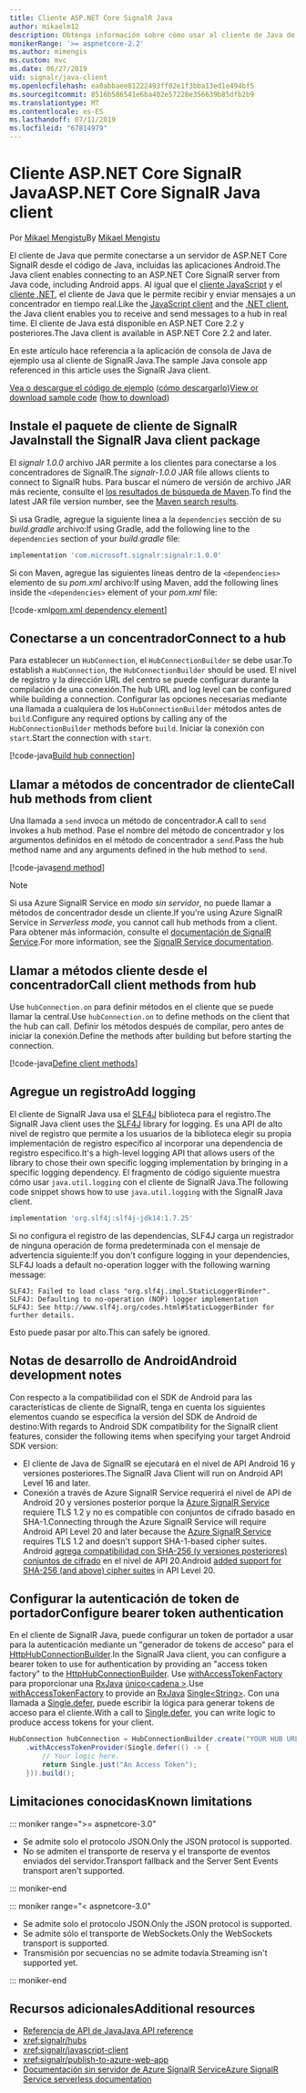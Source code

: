 ```yaml
---
title: Cliente ASP.NET Core SignalR Java
author: mikaelm12
description: Obtenga información sobre cómo usar al cliente de Java de ASP.NET Core SignalR.
monikerRange: '>= aspnetcore-2.2'
ms.author: mimengis
ms.custom: mvc
ms.date: 06/27/2019
uid: signalr/java-client
ms.openlocfilehash: ea0abbaee81222493ff02e1f3bba13ed1e494bf5
ms.sourcegitcommit: 8516b586541e6ba402e57228e356639b85dfb2b9
ms.translationtype: MT
ms.contentlocale: es-ES
ms.lasthandoff: 07/11/2019
ms.locfileid: "67814979"
---
```

# <a name="aspnet-core-signalr-java-client"></a><span data-ttu-id="84b7a-103">Cliente ASP.NET Core SignalR Java</span><span class="sxs-lookup"><span data-stu-id="84b7a-103">ASP.NET Core SignalR Java client</span></span>

<span data-ttu-id="84b7a-104">Por [Mikael Mengistu](https://twitter.com/MikaelM_12)</span><span class="sxs-lookup"><span data-stu-id="84b7a-104">By [Mikael Mengistu](https://twitter.com/MikaelM_12)</span></span>

<span data-ttu-id="84b7a-105">El cliente de Java que permite conectarse a un servidor de ASP.NET Core SignalR desde el código de Java, incluidas las aplicaciones Android.</span><span class="sxs-lookup"><span data-stu-id="84b7a-105">The Java client enables connecting to an ASP.NET Core SignalR server from Java code, including Android apps.</span></span> <span data-ttu-id="84b7a-106">Al igual que el [cliente JavaScript](xref:signalr/javascript-client) y el [cliente .NET](xref:signalr/dotnet-client), el cliente de Java que le permite recibir y enviar mensajes a un concentrador en tiempo real.</span><span class="sxs-lookup"><span data-stu-id="84b7a-106">Like the [JavaScript client](xref:signalr/javascript-client) and the [.NET client](xref:signalr/dotnet-client), the Java client enables you to receive and send messages to a hub in real time.</span></span> <span data-ttu-id="84b7a-107">El cliente de Java está disponible en ASP.NET Core 2.2 y posteriores.</span><span class="sxs-lookup"><span data-stu-id="84b7a-107">The Java client is available in ASP.NET Core 2.2 and later.</span></span>

<span data-ttu-id="84b7a-108">En este artículo hace referencia a la aplicación de consola de Java de ejemplo usa al cliente de SignalR Java.</span><span class="sxs-lookup"><span data-stu-id="84b7a-108">The sample Java console app referenced in this article uses the SignalR Java client.</span></span>

<span data-ttu-id="84b7a-109">[Vea o descargue el código de ejemplo](https://github.com/aspnet/AspNetCore.Docs/tree/master/aspnetcore/signalr/java-client/sample) ([cómo descargarlo](xref:index#how-to-download-a-sample))</span><span class="sxs-lookup"><span data-stu-id="84b7a-109">[View or download sample code](https://github.com/aspnet/AspNetCore.Docs/tree/master/aspnetcore/signalr/java-client/sample) ([how to download](xref:index#how-to-download-a-sample))</span></span>

## <a name="install-the-signalr-java-client-package"></a><span data-ttu-id="84b7a-110">Instale el paquete de cliente de SignalR Java</span><span class="sxs-lookup"><span data-stu-id="84b7a-110">Install the SignalR Java client package</span></span>

<span data-ttu-id="84b7a-111">El *signalr 1.0.0* archivo JAR permite a los clientes para conectarse a los concentradores de SignalR.</span><span class="sxs-lookup"><span data-stu-id="84b7a-111">The *signalr-1.0.0* JAR file allows clients to connect to SignalR hubs.</span></span> <span data-ttu-id="84b7a-112">Para buscar el número de versión de archivo JAR más reciente, consulte el [los resultados de búsqueda de Maven](https://search.maven.org/search?q=g:com.microsoft.signalr%20AND%20a:signalr).</span><span class="sxs-lookup"><span data-stu-id="84b7a-112">To find the latest JAR file version number, see the [Maven search results](https://search.maven.org/search?q=g:com.microsoft.signalr%20AND%20a:signalr).</span></span>

<span data-ttu-id="84b7a-113">Si usa Gradle, agregue la siguiente línea a la `dependencies` sección de su *build.gradle* archivo:</span><span class="sxs-lookup"><span data-stu-id="84b7a-113">If using Gradle, add the following line to the `dependencies` section of your *build.gradle* file:</span></span>

```gradle
implementation 'com.microsoft.signalr:signalr:1.0.0'
```

<span data-ttu-id="84b7a-114">Si con Maven, agregue las siguientes líneas dentro de la `<dependencies>` elemento de su *pom.xml* archivo:</span><span class="sxs-lookup"><span data-stu-id="84b7a-114">If using Maven, add the following lines inside the `<dependencies>` element of your *pom.xml* file:</span></span>

[!code-xml[pom.xml dependency element](java-client/sample/pom.xml?name=snippet_dependencyElement)]

## <a name="connect-to-a-hub"></a><span data-ttu-id="84b7a-115">Conectarse a un concentrador</span><span class="sxs-lookup"><span data-stu-id="84b7a-115">Connect to a hub</span></span>

<span data-ttu-id="84b7a-116">Para establecer un `HubConnection`, el `HubConnectionBuilder` se debe usar.</span><span class="sxs-lookup"><span data-stu-id="84b7a-116">To establish a `HubConnection`, the `HubConnectionBuilder` should be used.</span></span> <span data-ttu-id="84b7a-117">El nivel de registro y la dirección URL del centro se puede configurar durante la compilación de una conexión.</span><span class="sxs-lookup"><span data-stu-id="84b7a-117">The hub URL and log level can be configured while building a connection.</span></span> <span data-ttu-id="84b7a-118">Configurar las opciones necesarias mediante una llamada a cualquiera de los `HubConnectionBuilder` métodos antes de `build`.</span><span class="sxs-lookup"><span data-stu-id="84b7a-118">Configure any required options by calling any of the `HubConnectionBuilder` methods before `build`.</span></span> <span data-ttu-id="84b7a-119">Iniciar la conexión con `start`.</span><span class="sxs-lookup"><span data-stu-id="84b7a-119">Start the connection with `start`.</span></span>

[!code-java[Build hub connection](java-client/sample/src/main/java/Chat.java?range=16-17)]

## <a name="call-hub-methods-from-client"></a><span data-ttu-id="84b7a-120">Llamar a métodos de concentrador de cliente</span><span class="sxs-lookup"><span data-stu-id="84b7a-120">Call hub methods from client</span></span>

<span data-ttu-id="84b7a-121">Una llamada a `send` invoca un método de concentrador.</span><span class="sxs-lookup"><span data-stu-id="84b7a-121">A call to `send` invokes a hub method.</span></span> <span data-ttu-id="84b7a-122">Pase el nombre del método de concentrador y los argumentos definidos en el método de concentrador a `send`.</span><span class="sxs-lookup"><span data-stu-id="84b7a-122">Pass the hub method name and any arguments defined in the hub method to `send`.</span></span>

[!code-java[send method](java-client/sample/src/main/java/Chat.java?range=28)]

> [!NOTE]
> <span data-ttu-id="84b7a-123">Si usa Azure SignalR Service en *modo sin servidor*, no puede llamar a métodos de concentrador desde un cliente.</span><span class="sxs-lookup"><span data-stu-id="84b7a-123">If you're using Azure SignalR Service in *Serverless mode*, you cannot call hub methods from a client.</span></span> <span data-ttu-id="84b7a-124">Para obtener más información, consulte el [documentación de SignalR Service](/azure/azure-signalr/signalr-concept-serverless-development-config).</span><span class="sxs-lookup"><span data-stu-id="84b7a-124">For more information, see the [SignalR Service documentation](/azure/azure-signalr/signalr-concept-serverless-development-config).</span></span>

## <a name="call-client-methods-from-hub"></a><span data-ttu-id="84b7a-125">Llamar a métodos cliente desde el concentrador</span><span class="sxs-lookup"><span data-stu-id="84b7a-125">Call client methods from hub</span></span>

<span data-ttu-id="84b7a-126">Use `hubConnection.on` para definir métodos en el cliente que se puede llamar la central.</span><span class="sxs-lookup"><span data-stu-id="84b7a-126">Use `hubConnection.on` to define methods on the client that the hub can call.</span></span> <span data-ttu-id="84b7a-127">Definir los métodos después de compilar, pero antes de iniciar la conexión.</span><span class="sxs-lookup"><span data-stu-id="84b7a-127">Define the methods after building but before starting the connection.</span></span>

[!code-java[Define client methods](java-client/sample/src/main/java/Chat.java?range=19-21)]

## <a name="add-logging"></a><span data-ttu-id="84b7a-128">Agregue un registro</span><span class="sxs-lookup"><span data-stu-id="84b7a-128">Add logging</span></span>

<span data-ttu-id="84b7a-129">El cliente de SignalR Java usa el [SLF4J](https://www.slf4j.org/) biblioteca para el registro.</span><span class="sxs-lookup"><span data-stu-id="84b7a-129">The SignalR Java client uses the [SLF4J](https://www.slf4j.org/) library for logging.</span></span> <span data-ttu-id="84b7a-130">Es una API de alto nivel de registro que permite a los usuarios de la biblioteca elegir su propia implementación de registro específico al incorporar una dependencia de registro específico.</span><span class="sxs-lookup"><span data-stu-id="84b7a-130">It's a high-level logging API that allows users of the library to chose their own specific logging implementation by bringing in a specific logging dependency.</span></span> <span data-ttu-id="84b7a-131">El fragmento de código siguiente muestra cómo usar `java.util.logging` con el cliente de SignalR Java.</span><span class="sxs-lookup"><span data-stu-id="84b7a-131">The following code snippet shows how to use `java.util.logging` with the SignalR Java client.</span></span>

```gradle
implementation 'org.slf4j:slf4j-jdk14:1.7.25'
```

<span data-ttu-id="84b7a-132">Si no configura el registro de las dependencias, SLF4J carga un registrador de ninguna operación de forma predeterminada con el mensaje de advertencia siguiente:</span><span class="sxs-lookup"><span data-stu-id="84b7a-132">If you don't configure logging in your dependencies, SLF4J loads a default no-operation logger with the following warning message:</span></span>

```
SLF4J: Failed to load class "org.slf4j.impl.StaticLoggerBinder".
SLF4J: Defaulting to no-operation (NOP) logger implementation
SLF4J: See http://www.slf4j.org/codes.html#StaticLoggerBinder for further details.
```

<span data-ttu-id="84b7a-133">Esto puede pasar por alto.</span><span class="sxs-lookup"><span data-stu-id="84b7a-133">This can safely be ignored.</span></span>

## <a name="android-development-notes"></a><span data-ttu-id="84b7a-134">Notas de desarrollo de Android</span><span class="sxs-lookup"><span data-stu-id="84b7a-134">Android development notes</span></span>

<span data-ttu-id="84b7a-135">Con respecto a la compatibilidad con el SDK de Android para las características de cliente de SignalR, tenga en cuenta los siguientes elementos cuando se especifica la versión del SDK de Android de destino:</span><span class="sxs-lookup"><span data-stu-id="84b7a-135">With regards to Android SDK compatibility for the SignalR client features, consider the following items when specifying your target Android SDK version:</span></span>

* <span data-ttu-id="84b7a-136">El cliente de Java de SignalR se ejecutará en el nivel de API Android 16 y versiones posteriores.</span><span class="sxs-lookup"><span data-stu-id="84b7a-136">The SignalR Java Client will run on Android API Level 16 and later.</span></span>
* <span data-ttu-id="84b7a-137">Conexión a través de Azure SignalR Service requerirá el nivel de API de Android 20 y versiones posterior porque la [Azure SignalR Service](/azure/azure-signalr/signalr-overview) requiere TLS 1.2 y no es compatible con conjuntos de cifrado basado en SHA-1.</span><span class="sxs-lookup"><span data-stu-id="84b7a-137">Connecting through the Azure SignalR Service will require Android API Level 20 and later because the [Azure SignalR Service](/azure/azure-signalr/signalr-overview) requires TLS 1.2 and doesn't support SHA-1-based cipher suites.</span></span> <span data-ttu-id="84b7a-138">Android [agrega compatibilidad con SHA-256 (y versiones posteriores) conjuntos de cifrado](https://developer.android.com/reference/javax/net/ssl/SSLSocket) en el nivel de API 20.</span><span class="sxs-lookup"><span data-stu-id="84b7a-138">Android [added support for SHA-256 (and above) cipher suites](https://developer.android.com/reference/javax/net/ssl/SSLSocket) in API Level 20.</span></span>

## <a name="configure-bearer-token-authentication"></a><span data-ttu-id="84b7a-139">Configurar la autenticación de token de portador</span><span class="sxs-lookup"><span data-stu-id="84b7a-139">Configure bearer token authentication</span></span>

<span data-ttu-id="84b7a-140">En el cliente de SignalR Java, puede configurar un token de portador a usar para la autenticación mediante un "generador de tokens de acceso" para el [HttpHubConnectionBuilder](/java/api/com.microsoft.signalr._http_hub_connection_builder?view=aspnet-signalr-java).</span><span class="sxs-lookup"><span data-stu-id="84b7a-140">In the SignalR Java client, you can configure a bearer token to use for authentication by providing an "access token factory" to the [HttpHubConnectionBuilder](/java/api/com.microsoft.signalr._http_hub_connection_builder?view=aspnet-signalr-java).</span></span> <span data-ttu-id="84b7a-141">Use [withAccessTokenFactory](/java/api/com.microsoft.signalr._http_hub_connection_builder.withaccesstokenprovider?view=aspnet-signalr-java#com_microsoft_signalr__http_hub_connection_builder_withAccessTokenProvider_Single_String__) para proporcionar una [RxJava](https://github.com/ReactiveX/RxJava) [único\<cadena >](https://reactivex.io/documentation/single.html).</span><span class="sxs-lookup"><span data-stu-id="84b7a-141">Use [withAccessTokenFactory](/java/api/com.microsoft.signalr._http_hub_connection_builder.withaccesstokenprovider?view=aspnet-signalr-java#com_microsoft_signalr__http_hub_connection_builder_withAccessTokenProvider_Single_String__) to provide an [RxJava](https://github.com/ReactiveX/RxJava) [Single\<String>](https://reactivex.io/documentation/single.html).</span></span> <span data-ttu-id="84b7a-142">Con una llamada a [Single.defer](https://reactivex.io/RxJava/javadoc/io/reactivex/Single.html#defer-java.util.concurrent.Callable-), puede escribir la lógica para generar tokens de acceso para el cliente.</span><span class="sxs-lookup"><span data-stu-id="84b7a-142">With a call to [Single.defer](https://reactivex.io/RxJava/javadoc/io/reactivex/Single.html#defer-java.util.concurrent.Callable-), you can write logic to produce access tokens for your client.</span></span>

```java
HubConnection hubConnection = HubConnectionBuilder.create("YOUR HUB URL HERE")
    .withAccessTokenProvider(Single.defer(() -> {
        // Your logic here.
        return Single.just("An Access Token");
    })).build();
```

## <a name="known-limitations"></a><span data-ttu-id="84b7a-143">Limitaciones conocidas</span><span class="sxs-lookup"><span data-stu-id="84b7a-143">Known limitations</span></span>

::: moniker range=">= aspnetcore-3.0"

* <span data-ttu-id="84b7a-144">Se admite solo el protocolo JSON.</span><span class="sxs-lookup"><span data-stu-id="84b7a-144">Only the JSON protocol is supported.</span></span>
* <span data-ttu-id="84b7a-145">No se admiten el transporte de reserva y el transporte de eventos enviados del servidor.</span><span class="sxs-lookup"><span data-stu-id="84b7a-145">Transport fallback and the Server Sent Events transport aren't supported.</span></span>

::: moniker-end

::: moniker range="< aspnetcore-3.0"

* <span data-ttu-id="84b7a-146">Se admite solo el protocolo JSON.</span><span class="sxs-lookup"><span data-stu-id="84b7a-146">Only the JSON protocol is supported.</span></span>
* <span data-ttu-id="84b7a-147">Se admite sólo el transporte de WebSockets.</span><span class="sxs-lookup"><span data-stu-id="84b7a-147">Only the WebSockets transport is supported.</span></span>
* <span data-ttu-id="84b7a-148">Transmisión por secuencias no se admite todavía.</span><span class="sxs-lookup"><span data-stu-id="84b7a-148">Streaming isn't supported yet.</span></span>

::: moniker-end

## <a name="additional-resources"></a><span data-ttu-id="84b7a-149">Recursos adicionales</span><span class="sxs-lookup"><span data-stu-id="84b7a-149">Additional resources</span></span>

* [<span data-ttu-id="84b7a-150">Referencia de API de Java</span><span class="sxs-lookup"><span data-stu-id="84b7a-150">Java API reference</span></span>](/java/api/com.microsoft.signalr?view=aspnet-signalr-java)
* <xref:signalr/hubs>
* <xref:signalr/javascript-client>
* <xref:signalr/publish-to-azure-web-app>
* [<span data-ttu-id="84b7a-151">Documentación sin servidor de Azure SignalR Service</span><span class="sxs-lookup"><span data-stu-id="84b7a-151">Azure SignalR Service serverless documentation</span></span>](/azure/azure-signalr/signalr-concept-serverless-development-config)
